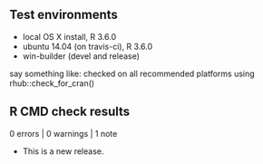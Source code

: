 ## Test environments
* local OS X install, R 3.6.0
* ubuntu 14.04 (on travis-ci), R 3.6.0
* win-builder (devel and release)

say something like: checked on all recommended platforms using rhub::check_for_cran()

## R CMD check results

0 errors | 0 warnings | 1 note

* This is a new release.
